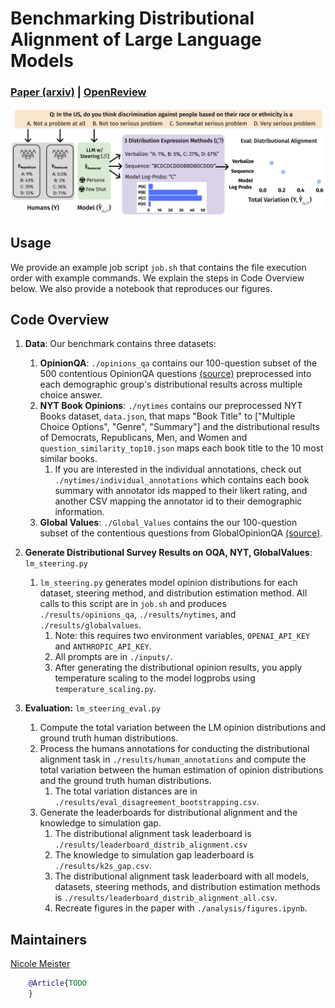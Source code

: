 # Benchmarking Distributional Alignment of Large Language Models

### [Paper (arxiv)](TODO) | [OpenReview](TODO)

![](benchmarking_pipeline.png)


## Usage

We provide an example job script ```job.sh``` that contains the file execution order with example commands. We explain the steps in Code Overview below. We also provide a notebook that reproduces our figures. 

## Code Overview

1. **Data**: Our benchmark contains three datasets:
    1. **OpinionQA**: `./opinions_qa` contains our 100-question subset of the 500 contentious OpinionQA questions [(source)](https://worksheets.codalab.org/worksheets/0x6fb693719477478aac73fc07db333f69) preprocessed into each demographic group's distributional results across multiple choice answer. 
    2. **NYT Book Opinions**: `./nytimes` contains our preprocessed NYT Books dataset, ```data.json```, that maps "Book Title" to ["Multiple Choice Options", "Genre", "Summary"] and the distributional results of Democrats, Republicans, Men, and Women and  ```question_similarity_top10.json``` maps each book title to the 10 most similar books.
        1. If you are interested in the individual annotations, check out `./nytimes/individual_annotations` which contains each book summary with annotator ids mapped to their likert rating, and another CSV mapping the annotator id to their demographic information.
    3. **Global Values**: `./Global_Values` contains the our 100-question subset of the contentious questions from GlobalOpinionQA [(source)](https://huggingface.co/datasets/Anthropic/llm_global_opinions). 
  
2. **Generate Distributional Survey Results on OQA, NYT, GlobalValues**:  ```lm_steering.py```
    1. ```lm_steering.py``` generates model opinion distributions for each dataset, steering method, and distribution estimation method. All calls to this script are in ```job.sh``` and produces `./results/opinions_qa`,  `./results/nytimes`, and `./results/globalvalues`.
        1. Note: this requires two environment variables, `OPENAI_API_KEY` and `ANTHROPIC_API_KEY`. 
        2. All prompts are in `./inputs/`.
        3. After generating the distributional opinion results, you apply temperature scaling to the model logprobs using ```temperature_scaling.py```.

3. **Evaluation:** ```lm_steering_eval.py```
    1. Compute the total variation between the LM opinion distributions and ground truth human distributions. 
    2. Process the humans annotations for conducting the distributional alignment task in `./results/human_annotations` and compute the total variation between the human estimation of opinion distributions and the ground truth human distributions.  
        1. The total variation distances are in `./results/eval_disagreement_bootstrapping.csv`.
    3. Generate the leaderboards for distributional alignment and the knowledge to simulation gap.
        1. The distributional alignment task leaderboard is `./results/leaderboard_distrib_alignment.csv` 
        2. The knowledge to simulation gap leaderboard is `./results/k2s_gap.csv`.
        3. The distributional alignment task leaderboard with all models, datasets, steering methods, and distribution estimation methods is `./results/leaderboard_distrib_alignment_all.csv`.
        4. Recreate figures in the paper with ```./analysis/figures.ipynb```.

## Maintainers

[Nicole Meister](nicolemeister.github.io)




```bibtex
    @Article{TODO
    }
```
